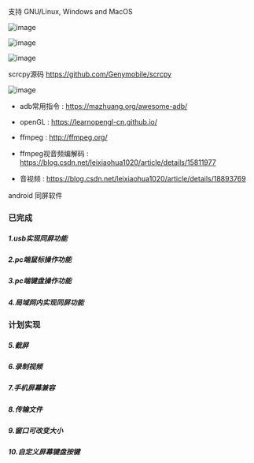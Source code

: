 
支持 GNU/Linux, Windows and MacOS

![image](https://file.zousiliang.com/windows_qt_one_00001.png)

![image](https://file.zousiliang.com/mac_qt_one_01.png)

![image](https://file.zousiliang.com/ubuntu_qt_one_001.png)

 scrcpy源码  https://github.com/Genymobile/scrcpy

![image](https://file.zousiliang.com/scrcpy_source_001.png)

- adb常用指令 : https://mazhuang.org/awesome-adb/

- openGL : https://learnopengl-cn.github.io/

- ffmpeg : http://ffmpeg.org/

- ffmpeg视音频编解码 : https://blog.csdn.net/leixiaohua1020/article/details/15811977

- 音视频  : https://blog.csdn.net/leixiaohua1020/article/details/18893769


android 同屏软件

### 已完成

##### 1.usb实现同屏功能

##### 2.pc端鼠标操作功能

##### 3.pc端键盘操作功能

##### 4.局域网内实现同屏功能

### 计划实现

##### 5.截屏

##### 6.录制视频

##### 7.手机屏幕兼容

##### 8.传输文件

##### 9.窗口可改变大小

##### 10.自定义屏幕键盘按键
